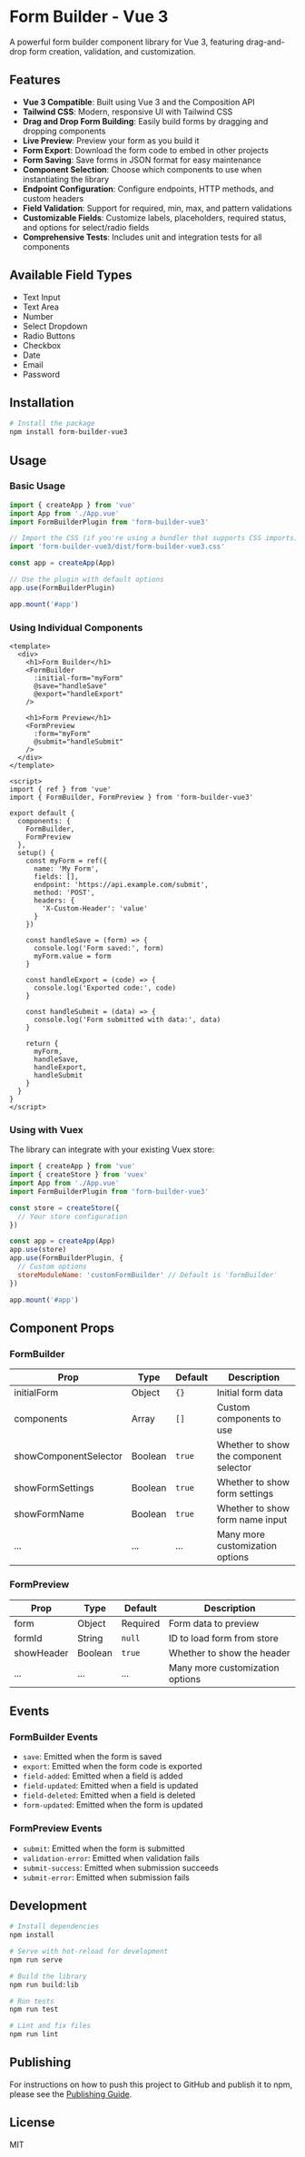 # Form Builder - Vue 3

A powerful form builder component library for Vue 3, featuring drag-and-drop form creation, validation, and customization.

## Features

- **Vue 3 Compatible**: Built using Vue 3 and the Composition API
- **Tailwind CSS**: Modern, responsive UI with Tailwind CSS
- **Drag and Drop Form Building**: Easily build forms by dragging and dropping components
- **Live Preview**: Preview your form as you build it
- **Form Export**: Download the form code to embed in other projects
- **Form Saving**: Save forms in JSON format for easy maintenance
- **Component Selection**: Choose which components to use when instantiating the library
- **Endpoint Configuration**: Configure endpoints, HTTP methods, and custom headers
- **Field Validation**: Support for required, min, max, and pattern validations
- **Customizable Fields**: Customize labels, placeholders, required status, and options for select/radio fields
- **Comprehensive Tests**: Includes unit and integration tests for all components

## Available Field Types

- Text Input
- Text Area
- Number
- Select Dropdown
- Radio Buttons
- Checkbox
- Date
- Email
- Password

## Installation

```bash
# Install the package
npm install form-builder-vue3
```

## Usage

### Basic Usage

```javascript
import { createApp } from 'vue'
import App from './App.vue'
import FormBuilderPlugin from 'form-builder-vue3'

// Import the CSS (if you're using a bundler that supports CSS imports)
import 'form-builder-vue3/dist/form-builder-vue3.css'

const app = createApp(App)

// Use the plugin with default options
app.use(FormBuilderPlugin)

app.mount('#app')
```

### Using Individual Components

```vue
<template>
  <div>
    <h1>Form Builder</h1>
    <FormBuilder 
      :initial-form="myForm" 
      @save="handleSave"
      @export="handleExport"
    />

    <h1>Form Preview</h1>
    <FormPreview 
      :form="myForm" 
      @submit="handleSubmit"
    />
  </div>
</template>

<script>
import { ref } from 'vue'
import { FormBuilder, FormPreview } from 'form-builder-vue3'

export default {
  components: {
    FormBuilder,
    FormPreview
  },
  setup() {
    const myForm = ref({
      name: 'My Form',
      fields: [],
      endpoint: 'https://api.example.com/submit',
      method: 'POST',
      headers: {
        'X-Custom-Header': 'value'
      }
    })

    const handleSave = (form) => {
      console.log('Form saved:', form)
      myForm.value = form
    }

    const handleExport = (code) => {
      console.log('Exported code:', code)
    }

    const handleSubmit = (data) => {
      console.log('Form submitted with data:', data)
    }

    return {
      myForm,
      handleSave,
      handleExport,
      handleSubmit
    }
  }
}
</script>
```

### Using with Vuex

The library can integrate with your existing Vuex store:

```javascript
import { createApp } from 'vue'
import { createStore } from 'vuex'
import App from './App.vue'
import FormBuilderPlugin from 'form-builder-vue3'

const store = createStore({
  // Your store configuration
})

const app = createApp(App)
app.use(store)
app.use(FormBuilderPlugin, {
  // Custom options
  storeModuleName: 'customFormBuilder' // Default is 'formBuilder'
})

app.mount('#app')
```

## Component Props

### FormBuilder

| Prop | Type | Default | Description |
|------|------|---------|-------------|
| initialForm | Object | `{}` | Initial form data |
| components | Array | `[]` | Custom components to use |
| showComponentSelector | Boolean | `true` | Whether to show the component selector |
| showFormSettings | Boolean | `true` | Whether to show form settings |
| showFormName | Boolean | `true` | Whether to show form name input |
| ... | ... | ... | Many more customization options |

### FormPreview

| Prop | Type | Default | Description |
|------|------|---------|-------------|
| form | Object | Required | Form data to preview |
| formId | String | `null` | ID to load form from store |
| showHeader | Boolean | `true` | Whether to show the header |
| ... | ... | ... | Many more customization options |

## Events

### FormBuilder Events

- `save`: Emitted when the form is saved
- `export`: Emitted when the form code is exported
- `field-added`: Emitted when a field is added
- `field-updated`: Emitted when a field is updated
- `field-deleted`: Emitted when a field is deleted
- `form-updated`: Emitted when the form is updated

### FormPreview Events

- `submit`: Emitted when the form is submitted
- `validation-error`: Emitted when validation fails
- `submit-success`: Emitted when submission succeeds
- `submit-error`: Emitted when submission fails

## Development

```bash
# Install dependencies
npm install

# Serve with hot-reload for development
npm run serve

# Build the library
npm run build:lib

# Run tests
npm run test

# Lint and fix files
npm run lint
```

## Publishing

For instructions on how to push this project to GitHub and publish it to npm, please see the [Publishing Guide](./PUBLISHING.md).

## License

MIT

